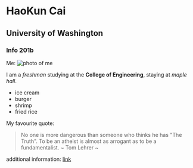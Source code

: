 # HaoKun Cai
## University of Washington
### Info 201b

Me:
![photo of me](/https://github.com/megakun/lab1_exercise/blob/master/images/F1020010.JPG)

I am a *freshman* studying at the **College of Engineering**, staying at *maple hall*.

- ice cream
- burger
- shrimp
- fried rice

My favourite quote:

>No one is more dangerous than someone who thinks he has "The Truth". To be an atheist is almost as arrogant as to be a fundamentalist.
~ Tom Lehrer ~

additional information: [link](https://en.wikiquote.org/wiki/Main_Page)
